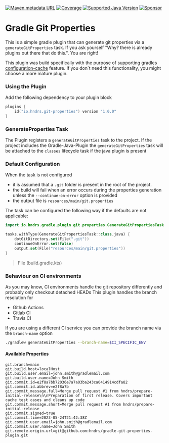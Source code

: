 [![Maven metadata URL](https://img.shields.io/maven-metadata/v?color=green&label=GRADLE%20PLUGIN&metadataUrl=https%3A%2F%2Fplugins.gradle.org%2Fm2%2Fio%2Fhndrs%2Fgit-properties%2Fio.hndrs.git-properties.gradle.plugin%2Fmaven-metadata.xml&style=for-the-badge)](https://plugins.gradle.org/plugin/io.hndrs.git-properties)
[![Coverage](https://img.shields.io/sonar/coverage/hndrs_gradle-git-properties-plugin?server=https%3A%2F%2Fsonarcloud.io&style=for-the-badge)](https://sonarcloud.io/dashboard?id=hndrs_gradle-git-properties-plugin)
[![Supported Java Version](https://img.shields.io/badge/Supported%20Java%20Version-17%2B-informational?style=for-the-badge)]()
[![Sponsor](https://img.shields.io/static/v1?logo=GitHub&label=Sponsor&message=%E2%9D%A4&color=ff69b4&style=for-the-badge)](https://github.com/sponsors/marvinschramm)

# Gradle Git Properties

This is a simple gradle plugin that can generate git properties via a `generateGitProperties` task.
If you ask yourself "Why? there is already plugins out there that do this.". You are right!

This plugin was build specifically with the purpose of supporting
gradles [configuration-cache](https://docs.gradle.org/8.1.1/userguide/configuration_cache.html) feature.
If you don`t need this functionality, you might choose a more mature plugin.

### Using the Plugin

Add the following dependency to your plugin block

```kotlin
plugins {
    id("io.hndrs.git-properties") version "1.0.0"
}
```

### GenerateProperties Task

The Plugin registers a ```generateGitProperties``` task to the project.
If the project includes the Gradle-Java-Plugin the `generateGitProperties` task will be attached to the
`classes` lifecycle task if the java plugin is present

### Default Configuration

When the task is not configured

- it is assumed that a `.git` folder is present in the root of the project.
- the build will fail when an error occurs during the properties generation unless the `--continue-on-error` option is
  provided
- the output file is `resources/main/git.properties`

The task can be configured the following way if the defaults are not applicable:

```kotlin
import io.hndrs.gradle.plugin.git.properties.GenerateGitPropertiesTask

tasks.withType(GenerateGitPropertiesTask::class.java) {
    dotGitDirectory.set(File(".git"))
    continueOnError.set(false)
    output.set(File("resources/main/git.properties"))
}
```

> File (build.gradle.kts)

### Behaviour on CI environments

As you may know, CI environments handle the git repository differently and probably only checkout detached HEADs
This plugin handles the branch resolution for

- Github Actions
- Gitlab CI
- Travis CI

If you are using a different CI service you can provide the branch name via the `branch-name` option

```bash
./gradlew generateGitProperties --branch-name=$CI_SPECIFIC_ENV
```

#### Available Properties

```properties
git.branch=main
git.build.host=localHost
git.build.user.email=john.smith@gradlemail.com
git.build.user.name=John Smith
git.commit.id=e2f8a7bb72036e7a7a03ba243ca0414914cdfa82
git.commit.id.abbrev=e2f8a7b
git.commit.message.full=Merge pull request #1 from hndrs/prepare-initial-release\n\nPreparation of first release. Covers important cache test cases and cleans up code
git.commit.message.short=Merge pull request #1 from hndrs/prepare-initial-release
git.commit.signed=true
git.commit.time=2023-05-24T21:42:38Z
git.commit.user.email=john.smith@gradlemail.com
git.commit.user.name=John Smith
git.remote.origin.url=git@github.com:hndrs/gradle-git-properties-plugin.git
```